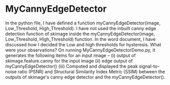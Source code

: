 # MyCannyEdgeDetector

In the python file, I have defined a function myCannyEdgeDetector(image, Low_Threshold, High_Threshold).  I have not used the inbuilt canny edge detection function of skimage inside the myCannyEdgeDetector(image, Low_Threshold, High_Threshold) function.  In the word document, I have discussed how I decided the Low and high thresholds for hysteresis.  What were your observations? 
On running MyCannyEdgeDetectorDemo.py, it generates the following items for an input image – 
(i) output of skimage.feature.canny for the input image
(ii) edge output of myCannyEdgeDetector()
(iii) Computed and displayed the peak signal-to-noise ratio (PSNR) and Structural Similarity Index Metric (SSIM) between the outputs of skimage's canny edge detector and the myCannyEdgeDetector().  
